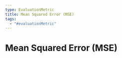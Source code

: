 ```yaml
---
type: EvaluationMetric
title: Mean Squared Error (MSE)
tags:
  - "#evaluationMetric"
---
```


# Mean Squared Error (MSE)


